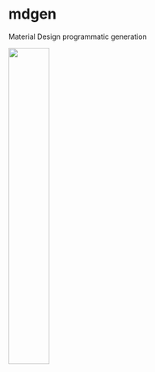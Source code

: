 # mdgen
Material Design programmatic generation

<img src="mdgendemo1.gif" width="40%" height="40%">
